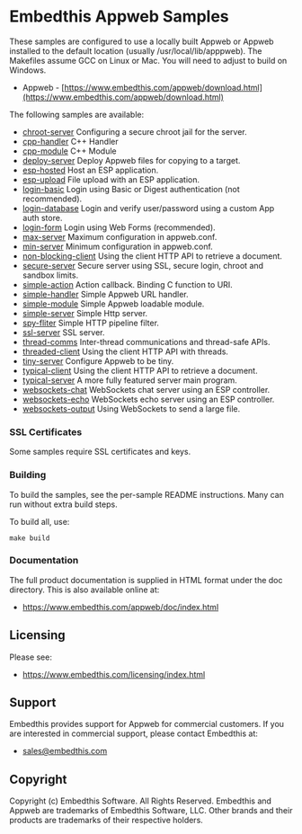 Embedthis Appweb Samples
===

These samples are configured to use a locally built Appweb or Appweb installed to the default location
(usually /usr/local/lib/apppweb). The Makefiles assume GCC on Linux or Mac. You will need to adjust to
build on Windows.

* Appweb - [https://www.embedthis.com/appweb/download.html](https://www.embedthis.com/appweb/download.html)

The following samples are available:

* [chroot-server](chroot-server/README.md)                  Configuring a secure chroot jail for the server.
* [cpp-handler](cpp-handler/README.md)                      C++ Handler
* [cpp-module](cpp-module/README.md)                        C++ Module
* [deploy-server](deploy-server/README.md)                  Deploy Appweb files for copying to a target.
* [esp-hosted](esp-hosted/README.md)                        Host an ESP application.
* [esp-upload](esp-upload/README.md)                        File upload with an ESP application.
* [login-basic](login-basic/README.md)                      Login using Basic or Digest authentication (not recommended).
* [login-database](login-database/README.md)                Login and verify user/password using a custom App auth store.
* [login-form](login-form/README.md)                        Login using Web Forms (recommended).
* [max-server](max-server/README.md)                        Maximum configuration in appweb.conf.
* [min-server](min-server/README.md)                        Minimum configuration in appweb.conf.
* [non-blocking-client](non-blocking-client/README.md)      Using the client HTTP API to retrieve a document.
* [secure-server](secure-server/README.md)                  Secure server using SSL, secure login, chroot and sandbox limits.
* [simple-action](simple-action/README.md)                  Action callback. Binding C function to URI.
* [simple-handler](simple-handler/README.md)                Simple Appweb URL handler.
* [simple-module](simple-module/README.md)                  Simple Appweb loadable module.
* [simple-server](simple-server/README.md)                  Simple Http server.
* [spy-fliter](spy-filter/README.md)                        Simple HTTP pipeline filter.
* [ssl-server](ssl-server/README.md)                        SSL server.
* [thread-comms](thread-comms/README.md)                    Inter-thread communications and thread-safe APIs.
* [threaded-client](threaded-client/README.md)              Using the client HTTP API with threads.
* [tiny-server](tiny-server/README.md)                      Configure Appweb to be tiny.
* [typical-client](typical-client/README.md)                Using the client HTTP API to retrieve a document.
* [typical-server](typical-server/README.md)                A more fully featured server main program.
* [websockets-chat](websockets-chat/README.md)              WebSockets chat server using an ESP controller.
* [websockets-echo](websockets-echo/README.md)              WebSockets echo server using an ESP controller.
* [websockets-output](websockets-output/README.md)          Using WebSockets to send a large file.

### SSL Certificates

Some samples require SSL certificates and keys.

### Building

To build the samples, see the per-sample README instructions. Many can run without extra build steps.

To build all, use:

    make build

### Documentation

The full product documentation is supplied in HTML format under the doc directory. This is also available online at:

* https://www.embedthis.com/appweb/doc/index.html

Licensing
---

Please see:

* https://www.embedthis.com/licensing/index.html


Support
---
Embedthis provides support for Appweb for commercial customers. If you are interested in commercial support,
please contact Embedthis at:

* sales@embedthis.com


Copyright
---

Copyright (c) Embedthis Software. All Rights Reserved. Embedthis and Appweb are trademarks of
Embedthis Software, LLC. Other brands and their products are trademarks of their respective holders.
